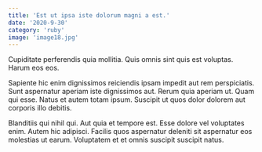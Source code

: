 ```yaml
---
title: 'Est ut ipsa iste dolorum magni a est.'
date: '2020-9-30'
category: 'ruby'
image: 'image18.jpg'
---
```


Cupiditate perferendis quia mollitia. Quis omnis sint quis est voluptas. Harum eos eos.
 Sapiente hic enim dignissimos reiciendis ipsam impedit aut rem perspiciatis. Sunt aspernatur aperiam iste dignissimos aut. Rerum quia aperiam ut. Quam qui esse. Natus et autem totam ipsum. Suscipit ut quos dolor dolorem aut corporis illo debitis.
 Blanditiis qui nihil qui. Aut quia et tempore est. Esse dolore vel voluptates enim. Autem hic adipisci. Facilis quos aspernatur deleniti sit aspernatur eos molestias ut earum. Voluptatem et et omnis suscipit suscipit natus.
